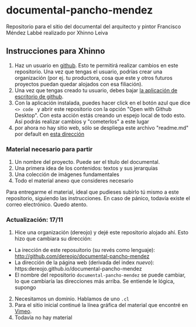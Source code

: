 # documental-pancho-mendez
Repositorio para el sitio del documental del arquitecto y pintor Francisco Méndez Labbé realizado por Xhinno Leiva


## Instrucciones para Xhinno

1. Haz un usuario en [github](https://github.com). Esto te permitirá realizar cambios en este repositorio. Una vez que tengas el usuario, podrías crear una organización (por ej. tu productora, cosa que este y otros futuros proyectos puedan quedar alojados con esa filiación).
2. Una vez que tengas creado tu usuario, debes bajar [la aplicación de escritorio de github](https://desktop.github.com/).
3. Con la aplicación instalada, puedes hacer click en el botón azul que dice <code> <> code </code> y abrir este repositorio con la opción "Open with Github Desktop". Con esta acción estás creando un espejo local de todo esto. Así podrás realizar cambios y "cometerlos" a este lugar
4. por ahora no hay sitio web, sólo se despliega este archivo "readme.md" por default en [esta dirección](https://hspencer.github.io/documental-pancho-mendez)


### Material necesario para partir
1. Un nombre del proyecto. Puede ser el título del documental. 
2. Una primera idea de los contenidos: textos y sus jerarquías
3. Una colección de imágenes fundamentales
4. Todo el material anexo que consideres necesario

Para entregarme el material, ideal que pudieses subirlo tú mismo a este repositorio, siguiendo las instrucciones. En caso de pánico, todavía existe el correo electrónico. Quedo atento.

### Actualización: 17/11
1. Hice una organización (dereojo) y dejé este repositorio alojado ahí. Esto hizo que cambiara su dirección:
 * La irección de este reposuitorio (su revés como lenguaje): http://github.com/dereojo/documental-pancho-mendez
 * La dirección de la página web (derivada del index *nuevo*): https:dereojo.github.io/documental-pancho-mendez
 * El nombre del repositorio ```documental-pancho-mendez``` se puede cambiar, lo que cambiaría las direcciones más arriba. Se entiende le lógica, supongo
2. Necesitamos un dominio. Hablamos de uno ```.cl```
3. Para el sitio inicial continué la línea gráfica del material que encontré en [Vimeo](https://vimeo.com/654743453).
4. Todavía no hay material